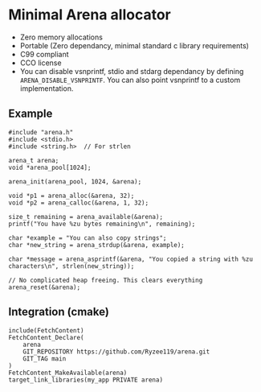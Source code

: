 # Minimal Arena allocator

* Zero memory allocations
* Portable (Zero dependancy, minimal standard c library requirements)
* C99 compliant
* CCO license
* You can disable vsnprintf, stdio and stdarg dependancy by defining `ARENA_DISABLE_VSNPRINTF`. You can also point vsnprintf to a custom implementation.

## Example
```
#include "arena.h"
#include <stdio.h>
#include <string.h>  // For strlen

arena_t arena;
void *arena_pool[1024];

arena_init(arena_pool, 1024, &arena);

void *p1 = arena_alloc(&arena, 32);
void *p2 = arena_calloc(&arena, 1, 32);

size_t remaining = arena_available(&arena);
printf("You have %zu bytes remaining\n", remaining);

char *example = "You can also copy strings";
char *new_string = arena_strdup(&arena, example);

char *message = arena_asprintf(&arena, "You copied a string with %zu characters\n", strlen(new_string));

// No complicated heap freeing. This clears everything
arena_reset(&arena);
```

## Integration (cmake)
```
include(FetchContent)
FetchContent_Declare(
    arena
    GIT_REPOSITORY https://github.com/Ryzee119/arena.git
    GIT_TAG main
)
FetchContent_MakeAvailable(arena)
target_link_libraries(my_app PRIVATE arena)
```
